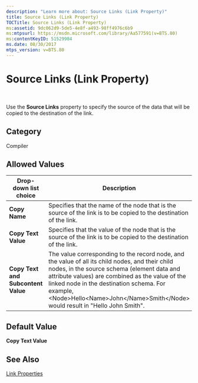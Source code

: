 ```yaml
---
description: "Learn more about: Source Links (Link Property)"
title: Source Links (Link Property)
TOCTitle: Source Links (Link Property)
ms:assetid: 9dc062d9-5de5-4e8f-a493-98ff4976c6b9
ms:mtpsurl: https://msdn.microsoft.com/library/Aa577591(v=BTS.80)
ms:contentKeyID: 51529984
ms.date: 08/30/2017
mtps_version: v=BTS.80
---
```


# Source Links (Link Property)

 

Use the **Source Links** property to specify the source of the data that will be copied to the destination of the link.

## Category

Compiler

## Allowed Values

<table>
<thead>
<tr class="header">
<th>Drop-down list choice</th>
<th>Description</th>
</tr>
</thead>
<tbody>
<tr class="odd">
<td><strong>Copy Name</strong></td>
<td>Specifies that the name of the node that is the source of the link is to be copied to the destination of the link.</td>
</tr>
<tr class="even">
<td><strong>Copy Text Value</strong></td>
<td>Specifies that the value of the node that is the source of the link is to be copied to the destination of the link.</td>
</tr>
<tr class="odd">
<td><strong>Copy Text and Subcontent Value</strong></td>
<td>The value corresponding to the record node, and the value of all its child nodes, and their child nodes, in the source schema (element data and attribute values) are combined as the value of the linked node in the destination schema. For example, &lt;Node&gt;Hello&lt;Name&gt;John&lt;/Name&gt;Smith&lt;/Node&gt; would result in &quot;Hello John Smith&quot;.</td>
</tr>
</tbody>
</table>


## Default Value

**Copy Text Value**

## See Also

[Link Properties](link-properties.md)

